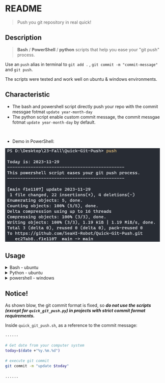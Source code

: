 # README

> Push you git repository in real quick!



## Description

> **Bash** / **PowerShell** / **python** scripts that help you ease your "git push" process. 



Use an `push` alias in terminal to `git add .` , `git commit -m "commit-message"` and `git push`.



The scripts were tested and work well on ubuntu & windows environments.



## Characteristic
- The bash and powershell script directly push your repo with the commit messgae fotmat `update year-month-day`
- The python script enable custom commit message, the commit messgae fotmat `update year-month-day` by default.

<br>

- Demo in PowerShell:

![Demo in PowerShell](README.assets/image-20231129193018759.png)

## Usage

<details>   
    <summary>Bash - ubuntu</summary>

    1. Copy `quick_git_push.sh` into a safe directory.
    
    2. Add `alias push='. <directory_to_quick_git_push.sh>/quick_git_push.sh'` into your `.bashrc` or `.bash_aliases` profile. You can modify *"push"* to any other alias you like.
    
    3. `$ cd <your_git_repo>`, run the alias in Bash terminal: `$ push` (*"push"* in my case, make sure the .`bashrc` profile is sourced before using)
    
    4. **Notice!** If you are using the **python** script, **do not configure `quick_git_push.sh`** to avoid repetition of terminal command.
    
    5. **Usage**: 
    	```
    	$ cd <path-to-your-repo>
    	$ push
    	```
    	**Commit message format is fixed in this script**

</details>




<details>   
    <summary>Python - ubuntu</summary>

    1. Download `quick_git_push.py` and make it an executable file.
    
    2. Copy quick_git_push.py with an alias to `$ sudo mv <path-to-quick_git_push.py>/quick_git_push.py /usr/local/bin/push`
    
    3. `$ cd <your_git_repo>`, run the alias in Bash terminal: `$ push` (*"push"* in my case, make sure the .`bashrc` profile is sourced before using)
    
    4. **Notice!** If you are using the **bash** script, **do not configure `quick_git_push.py`** to avoid repetition of terminal command. 
    
    5. **Usage**: 
    	```
    	$ cd <path-to-your-repo>
    	$ push "<commit-message, optinal>"
    	```

</details>




<details>
    <summary>powershell - windows</summary>

    1.  Run `Set-ExecutionPolicy RemoteSigned` in your PowerShell to make sure PowerShell scripts with the suffix `.ps1` are executable. (Administrator privileges may be required).
    
    2.  In PowerShell, run`$PROFILE` to find the directory to the Powershell profile `Microsoft.PowerShell_profile.ps1Microsoft.PowerShell_profile.ps1`, if it doesn't exit, run `New-Item -Type File -Path $profile -Force` to create it.
    
    3.  Copy `quick_git_push.ps1` into a safe directory.
    
    4.  Add `New-Alias -Name push -Value <directory_to_quick_git_push.sh>\quick_git_push.ps1` into `Microsoft.PowerShell_profile.ps1`. You can modify *"push"* to any other alias you like.
    
    5. **Usage**: 
    	```
    	$ cd <path-to-your-repo>
    	$ push 
    	```
    	**Commit message format is fixed in this script**

</details>




## Notice!

As shown blow, the git commit format is fixed, so ***do not use the scripts (except for `quick_git_push.py`) in projects with strict commit format requirements.***



Inside `quick_git_push.sh`, as a reference to the commit message:

```bash
......

# Get date from your computer system
today=$(date +"%y.%m.%d")

# execute git commit
git commit -m "update $today"

......
```

